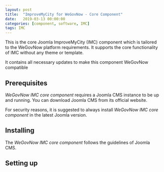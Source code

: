 ```yaml
---
layout: post
title:  "ImproveMyCity for WeGovNow - Core Component"
date:   2019-03-13 00:00:00
categories: [component, software, IMC]
tags: IMC
---
```

This is the core Joomla ImproveMyCity (IMC) component which is tailored to the WeGovNow platform requirements. It supports the core functionality of IMC without any theme or template.

It contains all necessary updates to make this component WeGovNow compatible

Prerequisites
----------------
*WeGovNow IMC core component* requires a Joomla CMS instance to be up and running. You can download Joomla CMS from its official website.

For security reasons, it is suggested to always install *WeGovNow IMC core component* in the latest Joomla version.

Installing
----------------
The *WeGovNow IMC core component* follows the guidelines of Joomla CMS.

Setting up
----------------
